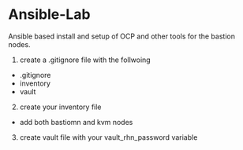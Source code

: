 # Ansible-Lab
Ansible based install and setup of OCP and other tools for the bastion nodes.

1. create a .gitignore file with the follwoing
- .gitignore
- inventory
- vault

2. create your inventory file
- add both bastiomn and kvm nodes

3. create vault file with your vault_rhn_password variable

